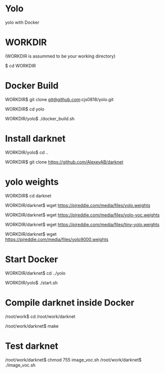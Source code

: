 # Yolo
yolo with Docker


# WORKDIR
(WORKDIR is assummed to be your working directory)

$ cd WORKDIR


# Docker Build
WORKDIR$ git clone git@github.com:cjs0818/yolo.git

WORKDIR$ cd yolo

WORKDIR/yolo$ ./docker_build.sh


# Install darknet
WORKDIR/yolo$ cd ..

WORKDIR$ git clone https://github.com/AlexeyAB/darknet


# yolo weights
WORKDIR$ cd darknet

WORKDIR/darknet$ wget https://pjreddie.com/media/files/yolo.weights

WORKDIR/darknet$ wget https://pjreddie.com/media/files/yolo-voc.weights

WORKDIR/darknet$ wget https://pjreddie.com/media/files/tiny-yolo.weights

WORKDIR/darknet$ wget https://pjreddie.com/media/files/yolo9000.weights


# Start Docker
WORKDIR/darknet$ cd ../yolo

WORKDIR/yolo$ ./start.sh


# Compile darknet inside Docker
/root/work$ cd /root/work/darknet

/root/work/darknet$ make

# Test darknet
/root/work/darknet$ chmod 755 image_voc.sh
/root/work/darknet$ ./image_voc.sh
